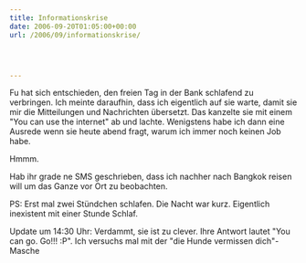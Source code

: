 ```yaml
---
title: Informationskrise
date: 2006-09-20T01:05:00+00:00
url: /2006/09/informationskrise/




---
```

Fu hat sich entschieden, den freien Tag in der Bank schlafend zu verbringen. Ich meinte daraufhin, dass ich eigentlich auf sie warte, damit sie mir die Mitteilungen und Nachrichten übersetzt. Das kanzelte sie mit einem "You can use the internet" ab und lachte. Wenigstens habe ich dann eine Ausrede wenn sie heute abend fragt, warum ich immer noch keinen Job habe.

Hmmm.

Hab ihr grade ne <span class="caps">SMS</span> geschrieben, dass ich nachher nach Bangkok reisen will um das Ganze vor Ort zu beobachten.

PS: Erst mal zwei Stündchen schlafen. Die Nacht war kurz. Eigentlich inexistent mit einer Stunde Schlaf.

Update um 14:30 Uhr: Verdammt, sie ist zu clever. Ihre Antwort lautet "You can go. Go!!! :P". Ich versuchs mal mit der "die Hunde vermissen dich"-Masche
